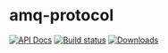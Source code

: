 # amq-protocol

[![API Docs](https://docs.rs/amq-protocol/badge.svg)](https://docs.rs/amq-protocol)
[![Build status](https://github.com/Keruspe/amq-protocol/workflows/Build%20and%20test/badge.svg)](https://github.com/Keruspe/amq-protocol/actions)
[![Downloads](https://img.shields.io/crates/d/amq-protocol.svg)](https://crates.io/crates/amq-protocol)
